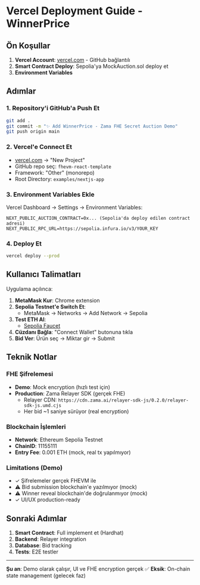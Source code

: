 # Vercel Deployment Guide - WinnerPrice

## Ön Koşullar

1. **Vercel Account**: [vercel.com](https://vercel.com) - GitHub bağlantılı
2. **Smart Contract Deploy**: Sepolia'ya MockAuction.sol deploy et
3. **Environment Variables**

## Adımlar

### 1. Repository'i GitHub'a Push Et
```bash
git add .
git commit -m "✨ Add WinnerPrice - Zama FHE Secret Auction Demo"
git push origin main
```

### 2. Vercel'e Connect Et
- [vercel.com](https://vercel.com) → "New Project"
- GitHub repo seç: `fhevm-react-template`
- Framework: "Other" (monorepo)
- Root Directory: `examples/nextjs-app`

### 3. Environment Variables Ekle
Vercel Dashboard → Settings → Environment Variables:

```
NEXT_PUBLIC_AUCTION_CONTRACT=0x... (Sepolia'da deploy edilen contract adresi)
NEXT_PUBLIC_RPC_URL=https://sepolia.infura.io/v3/YOUR_KEY
```

### 4. Deploy Et
```bash
vercel deploy --prod
```

## Kullanıcı Talimatları

Uygulama açılınca:

1. **MetaMask Kur**: Chrome extension
2. **Sepolia Testnet'e Switch Et**: 
   - MetaMask → Networks → Add Network → Sepolia
3. **Test ETH Al**: 
   - [Sepolia Faucet](https://www.alchemy.com/faucets/ethereum-sepolia)
4. **Cüzdanı Bağla**: "Connect Wallet" butonuna tıkla
5. **Bid Ver**: Ürün seç → Miktar gir → Submit

## Teknik Notlar

### FHE Şifrelemesi
- **Demo**: Mock encryption (hızlı test için)
- **Production**: Zama Relayer SDK (gerçek FHE)
  - Relayer CDN: `https://cdn.zama.ai/relayer-sdk-js/0.2.0/relayer-sdk-js.umd.cjs`
  - Her bid ~1 saniye sürüyor (real encryption)

### Blockchain İşlemleri
- **Network**: Ethereum Sepolia Testnet
- **ChainID**: 11155111
- **Entry Fee**: 0.001 ETH (mock, real tx yapılmıyor)

### Limitations (Demo)
- ✓ Şifrelemeler gerçek FHEVM ile
- ⚠ Bid submission blockchain'e yazılmıyor (mock)
- ⚠ Winner reveal blockchain'de doğrulanmıyor (mock)
- ✓ UI/UX production-ready

## Sonraki Adımlar

1. **Smart Contract**: Full implement et (Hardhat)
2. **Backend**: Relayer integration
3. **Database**: Bid tracking
4. **Tests**: E2E testler

---

**Şu an**: Demo olarak çalışır, UI ve FHE encryption gerçek ✅
**Eksik**: On-chain state management (gelecek faz)
